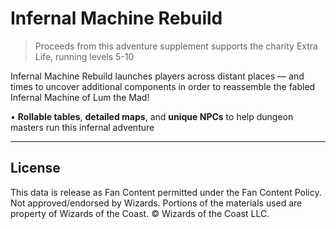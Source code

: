 # Infernal Machine Rebuild

> Proceeds from this adventure supplement supports the charity Extra Life, running levels 5-10

Infernal Machine Rebuild launches players across distant places — and times to uncover additional components in order to reassemble the fabled Infernal Machine of Lum the Mad!

• **Rollable tables**, **detailed maps**, and **unique NPCs** to help dungeon masters run this infernal adventure

---

## License

This data is release as Fan Content permitted under the Fan Content Policy. Not approved/endorsed by Wizards. Portions of the materials used are property of Wizards of the Coast. © Wizards of the Coast LLC.
